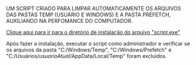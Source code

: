 UM SCRIPT CRIADO PARA LIMPAR AUTOMATICAMENTE OS ARQUIVOS DAS PASTAS TEMP (USUÁRIO E WINDOWS) E A PASTA PREFETCH, AUXILIANDO NA PERFOMANCE DO COMPUTADOR.


[Clique aqui para ir para o diretório de instalação do arquivo "script.exe"](https://github.com/carlosdayton/script-temp/blob/main/dist)

Após fazer a instalação, executar o script como administrador e verificar se os arquivos da pasta "C:/Windows/Temp", "C:/Windows/Prefetch" e "C:/Usuários/*usuarioAtual*/AppData/Local/Temp" foram excluídos.
